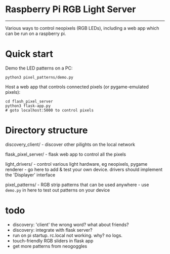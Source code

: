 # Raspberry Pi RGB Light Server
-------------------------------

Various ways to control neopixels (RGB LEDs), including a web app which can be run
on a raspberry pi.


# Quick start

Demo the LED patterns on a PC:

    python3 pixel_patterns/demo.py

Host a web app that controls connected pixels (or pygame-emulated pixels):

    cd flash_pixel_server
    python3 flask-app.py
    # goto localhost:5000 to control pixels


# Directory structure

discovery_client/
    - discover other pilights on the local network

flask_pixel_server/
    - flask web app to control all the pixels

light_drivers/
    - control various light hardware, eg neopixels, pygame renderer
    - go here to add & test your own device. drivers should implement the 'Displayer' interface

pixel_patterns/
    - RGB strip patterns that can be used anywhere
    - use `demo.py` in here to test out patterns on your device


# todo

- discovery: 'client' the wrong word? what about friends?
- discovery: integrate with flask server?
- run on pi startup. rc.local not working. why? no logs.
- touch-friendly RGB sliders in flask app
- get more patterns from neogoggles
